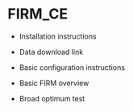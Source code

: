 # FIRM_CE

- Installation instructions

- Data download link

- Basic configuration instructions

- Basic FIRM overview

- Broad optimum test
